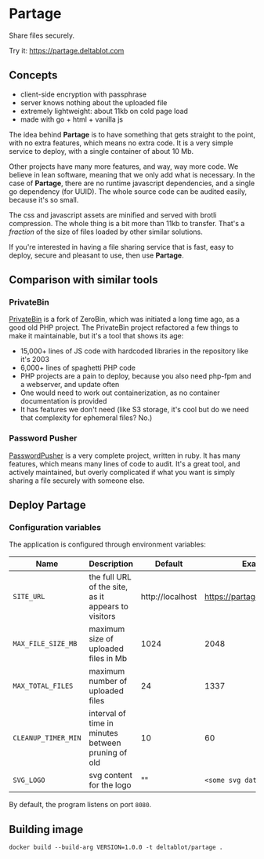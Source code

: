 # Partage

Share files securely.

Try it: https://partage.deltablot.com

## Concepts

* client-side encryption with passphrase
* server knows nothing about the uploaded file
* extremely lightweight: about 11kb on cold page load
* made with go + html + vanilla js

The idea behind **Partage** is to have something that gets straight to the point, with no extra features, which means no extra code. It is a very simple service to deploy, with a single container of about 10 Mb.

Other projects have many more features, and way, way more code. We believe in lean software, meaning that we only add what is necessary. In the case of **Partage**, there are no runtime javascript dependencies, and a single go dependency (for UUID). The whole source code can be audited easily, because it's so small.

The css and javascript assets are minified and served with brotli compression. The whole thing is a bit more than 11kb to transfer. That's a *fraction* of the size of files loaded by other similar solutions.

If you're interested in having a file sharing service that is fast, easy to deploy, secure and pleasant to use, then use **Partage**.

## Comparison with similar tools

### PrivateBin

[PrivateBin](https://github.com/PrivateBin/PrivateBin) is a fork of ZeroBin, which was initiated a long time ago, as a good old PHP project. The PrivateBin project refactored a few things to make it maintainable, but it's a tool that shows its age:

- 15,000+ lines of JS code with hardcoded libraries in the repository like it's 2003
- 6,000+ lines of spaghetti PHP code
- PHP projects are a pain to deploy, because you also need php-fpm and a webserver, and update often
- One would need to work out containerization, as no container documentation is provided
- It has features we don't need (like S3 storage, it's cool but do we need that complexity for ephemeral files? No.)

### Password Pusher

[PasswordPusher](https://github.com/pglombardo/PasswordPusher) is a very complete project, written in ruby. It has many features, which means many lines of code to audit. It's a great tool, and actively maintained, but overly complicated if what you want is simply sharing a file securely with someone else.

## Deploy Partage

### Configuration variables

The application is configured through environment variables:

| Name                | Description                                         | Default             | Example                       |
|---------------------|-----------------------------------------------------|---------------------|-------------------------------|
| `SITE_URL`          | the full URL of the site, as it appears to visitors | http://localhost    | https://partage.deltablot.com |
| `MAX_FILE_SIZE_MB`  | maximum size of uploaded files in Mb                | 1024                | 2048                          |
| `MAX_TOTAL_FILES`   | maximum number of uploaded files                    | 24                  | 1337                          |
| `CLEANUP_TIMER_MIN` | interval of time in minutes between pruning of old  | 10                  | 60                            |
| `SVG_LOGO`          | svg content for the logo                            | ""                  | `<some svg data>`             |


By default, the program listens on port `8080`.

## Building image

~~~
docker build --build-arg VERSION=1.0.0 -t deltablot/partage .
~~~
